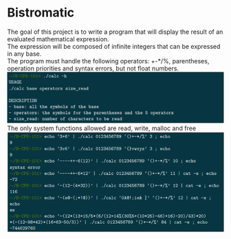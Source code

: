# Bistromatic
The goal of this project is to write a program that will display the result of an evaluated mathematical expression.  
The expression will be composed of infinite integers that can be expressed in any base.  
The program must handle the following operators: +-*/%, parentheses, operation priorities and syntax errors, but not float numbers.  
![example](https://github.com/iMeaNz/Bistromatic/blob/main/example.png?raw=true)  
The only system functions allowed are read, write, malloc and free
![example2](https://github.com/iMeaNz/Bistromatic/blob/main/example2.png?raw=true)  
